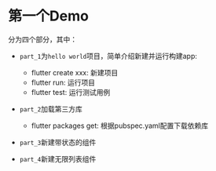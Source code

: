 # 第一个Demo

分为四个部分，其中：

* `part_1`为`hello world`项目，简单介绍新建并运行构建app:
  * flutter create xxx: 新建项目
  * flutter run: 运行项目
  * flutter test: 运行测试用例

* `part_2`加载第三方库
  * flutter packages get: 根据pubspec.yaml配置下载依赖库
  
* `part_3`新建带状态的组件
* `part_4`新建无限列表组件